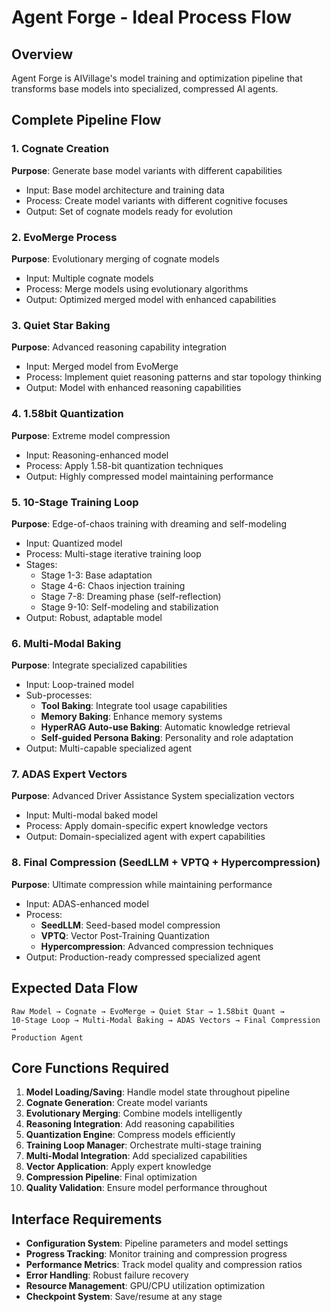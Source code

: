 # Agent Forge - Ideal Process Flow

## Overview
Agent Forge is AIVillage's model training and optimization pipeline that transforms base models into specialized, compressed AI agents.

## Complete Pipeline Flow

### 1. Cognate Creation
**Purpose**: Generate base model variants with different capabilities
- Input: Base model architecture and training data
- Process: Create model variants with different cognitive focuses
- Output: Set of cognate models ready for evolution

### 2. EvoMerge Process
**Purpose**: Evolutionary merging of cognate models
- Input: Multiple cognate models
- Process: Merge models using evolutionary algorithms
- Output: Optimized merged model with enhanced capabilities

### 3. Quiet Star Baking
**Purpose**: Advanced reasoning capability integration
- Input: Merged model from EvoMerge
- Process: Implement quiet reasoning patterns and star topology thinking
- Output: Model with enhanced reasoning capabilities

### 4. 1.58bit Quantization
**Purpose**: Extreme model compression
- Input: Reasoning-enhanced model
- Process: Apply 1.58-bit quantization techniques
- Output: Highly compressed model maintaining performance

### 5. 10-Stage Training Loop
**Purpose**: Edge-of-chaos training with dreaming and self-modeling
- Input: Quantized model
- Process: Multi-stage iterative training loop
- Stages:
  - Stage 1-3: Base adaptation
  - Stage 4-6: Chaos injection training
  - Stage 7-8: Dreaming phase (self-reflection)
  - Stage 9-10: Self-modeling and stabilization
- Output: Robust, adaptable model

### 6. Multi-Modal Baking
**Purpose**: Integrate specialized capabilities
- Input: Loop-trained model
- Sub-processes:
  - **Tool Baking**: Integrate tool usage capabilities
  - **Memory Baking**: Enhance memory systems
  - **HyperRAG Auto-use Baking**: Automatic knowledge retrieval
  - **Self-guided Persona Baking**: Personality and role adaptation
- Output: Multi-capable specialized agent

### 7. ADAS Expert Vectors
**Purpose**: Advanced Driver Assistance System specialization vectors
- Input: Multi-modal baked model
- Process: Apply domain-specific expert knowledge vectors
- Output: Domain-specialized agent with expert capabilities

### 8. Final Compression (SeedLLM + VPTQ + Hypercompression)
**Purpose**: Ultimate compression while maintaining performance
- Input: ADAS-enhanced model
- Process:
  - **SeedLLM**: Seed-based model compression
  - **VPTQ**: Vector Post-Training Quantization
  - **Hypercompression**: Advanced compression techniques
- Output: Production-ready compressed specialized agent

## Expected Data Flow

```
Raw Model → Cognate → EvoMerge → Quiet Star → 1.58bit Quant →
10-Stage Loop → Multi-Modal Baking → ADAS Vectors → Final Compression →
Production Agent
```

## Core Functions Required

1. **Model Loading/Saving**: Handle model state throughout pipeline
2. **Cognate Generation**: Create model variants
3. **Evolutionary Merging**: Combine models intelligently
4. **Reasoning Integration**: Add reasoning capabilities
5. **Quantization Engine**: Compress models efficiently
6. **Training Loop Manager**: Orchestrate multi-stage training
7. **Multi-Modal Integration**: Add specialized capabilities
8. **Vector Application**: Apply expert knowledge
9. **Compression Pipeline**: Final optimization
10. **Quality Validation**: Ensure model performance throughout

## Interface Requirements

- **Configuration System**: Pipeline parameters and model settings
- **Progress Tracking**: Monitor training and compression progress
- **Performance Metrics**: Track model quality and compression ratios
- **Error Handling**: Robust failure recovery
- **Resource Management**: GPU/CPU utilization optimization
- **Checkpoint System**: Save/resume at any stage
